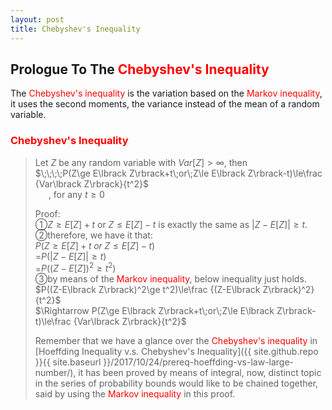 ```yaml
---
layout: post
title: Chebyshev's Inequality
---
```


## Prologue To The <font color="Red">Chebyshev's Inequality</font>
<p class="message">
The <font color="Red">Chebyshev's inequality</font> is the variation based on the <font color="Red">Markov inequality</font>, it uses the second moments, the variance instead of the mean of a random variable.  
</p>

### <font color="Red">Chebyshev's Inequality</font>
>Let $Z$ be any random variable with $Var\lbrack Z\rbrack>\infty$, then  
>$\;\;\;\;P(Z\ge E\lbrack Z\rbrack+t\;or\;Z\le E\lbrack Z\rbrack-t)\le\frac {Var\lbrack Z\rbrack}{t^2}$  
>$\;\;\;\;\;\;$, for any $t\ge 0$  
>
>Proof:  
>&#10112;$Z\ge E\lbrack Z\rbrack+t$ or $Z\le E\lbrack Z\rbrack-t$ is exactly the same as $\left|Z-E\lbrack Z\rbrack\right|\ge t$.  
>&#10113;therefore, we have it that:  
>$P(Z\ge E\lbrack Z\rbrack+t\;or\;Z\le E\lbrack Z\rbrack-t)$  
>=$P(\left|Z-E\lbrack Z\rbrack\right|\ge t)$  
>=$P((Z-E\lbrack Z\rbrack)^2\ge t^2)$  
>&#10114;by means of the <font color="Red">Markov inequality</font>, below inequality just holds.  
>$P((Z-E\lbrack Z\rbrack)^2\ge t^2)\le\frac {(Z-E\lbrack Z\rbrack)^2}{t^2}$  
>$\Rightarrow P(Z\ge E\lbrack Z\rbrack+t\;or\;Z\le E\lbrack Z\rbrack-t)\le\frac {Var\lbrack Z\rbrack}{t^2}$  
>
>Remember that we have a glance over the <font color="Red">Chebyshev's inequality</font> in [Hoeffding Inequality v.s. Chebyshev's Inequality]({{ site.github.repo }}{{ site.baseurl }}/2017/10/24/prereq-hoeffding-vs-law-large-number/), it has been proved by means of integral, now, distinct topic in the series of probability bounds would like to be chained together, said by using the <font color="Red">Markov inequality</font> in this proof.  

<!-- Γ -->
<!-- \frac{\Gamma(k + n)}{\Gamma(n)} \frac{1}{r^k}  -->
<!-- \mbox{\large$\vert$}\nolimits_0^\infty -->
<!-- \vert_0^\infty -->
<!-- &prime; ′ -->
<!-- &Prime; ″ -->
<!-- \overline{X_n} -->
<!-- \frac{{\overline {X_n}}-\mu}{S/\sqrt n} -->
<!-- \lim_{t\rightarrow\infty} -->
<!-- \begin{array}{l}f'(x)\\f''(x)\\f'''(x)\\f''''(x)\end{array} -->
<!-- \\{Z\vert Z\ge t\\} -->
<!-- E\lbrack Z\rbrack -->
<!-- Var\lbrack Z\rbrack -->
<!-- \left|X\right| absolute value of X-->

<!-- Notes -->
<!-- <font color="OrangeRed">items, verb, to make it the focus</font> -->
<!-- <font color="Red">KKT</font> -->
<!-- <font color="Red">SMO heuristics</font> -->
<!-- <font color="Red">F</font> distribution -->
<!-- <font color="Red">t</font> distribution -->
<!-- <font color="DeepSkyBlue">suggested item, soft item</font> -->
<!-- <font color="RoyalBlue">old alpha</font> -->
<!-- <font color="Green">new alpha</font> -->

<!-- <font color="DeepPink">positive conclusion, finding</font> -->
<!-- <font color="RosyBrown">negative conclusion, finding</font> -->

<!-- <font color="#00ADAD">policy</font> -->
<!-- <font color="#6100A8">full observable</font> -->
<!-- <font color="#FFAC12">partial observable</font> -->
<!-- <font color="#EB00EB">stochastic</font> -->
<!-- <font color="#8400E6">state transition</font> -->
<!-- <font color="#D600D6">discount factor gamma $\gamma$</font> -->
<!-- <font color="#D600D6">$V(S)$</font> -->
<!-- <font color="#9300FF">immediate reward R(S)</font> -->